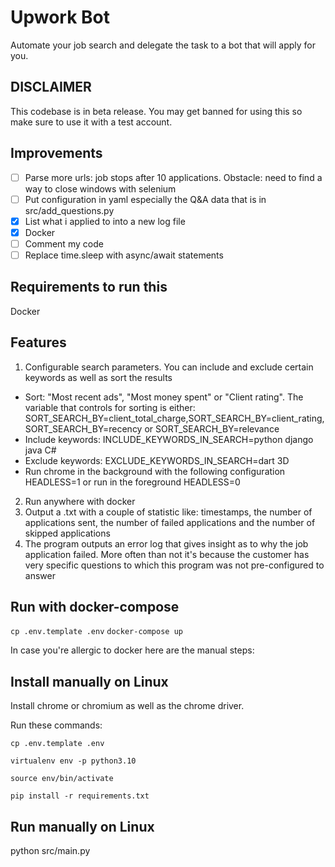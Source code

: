 # Upwork Bot

Automate your job search and delegate the task to a bot that will apply for you.

## DISCLAIMER

This codebase is in beta release. You may get banned for using this so make sure to use it with a test account.

## Improvements

- [ ] Parse more urls: job stops after 10 applications. Obstacle: need to find a way to close windows with selenium
- [ ] Put configuration in yaml especially the Q&A data that is in src/add_questions.py
- [x] List what i applied to into a new log file
- [x] Docker
- [ ] Comment my code
- [ ] Replace time.sleep with async/await statements 

## Requirements to run this

Docker

## Features
1. Configurable search parameters. You can include and exclude certain keywords as well as sort the results 
- Sort: "Most recent ads", "Most money spent" or "Client rating". The variable that controls for sorting is either: SORT_SEARCH_BY=client_total_charge,SORT_SEARCH_BY=client_rating, SORT_SEARCH_BY=recency or SORT_SEARCH_BY=relevance
- Include keywords: INCLUDE_KEYWORDS_IN_SEARCH=python django java C#
- Exclude keywords: EXCLUDE_KEYWORDS_IN_SEARCH=dart 3D
- Run chrome in the background with the following configuration HEADLESS=1 or run in the foreground HEADLESS=0

2. Run anywhere with docker
3. Output a .txt with a couple of statistic like: timestamps, the number of applications sent, the number of failed applications and the number of skipped applications
4. The program outputs an error log that gives insight as to why the job application failed. More often than not it's because the customer has very specific questions to which this program was not pre-configured to answer


## Run with docker-compose
`
cp .env.template .env
`
`docker-compose up`

In case you're allergic to docker here are the manual steps:

## Install manually on Linux

Install chrome or chromium as well as the chrome driver.

Run these commands: 

`
cp .env.template .env
`

`
virtualenv env -p python3.10
`

`
source env/bin/activate
`

`
pip install -r requirements.txt
`

## Run manually on Linux

python src/main.py